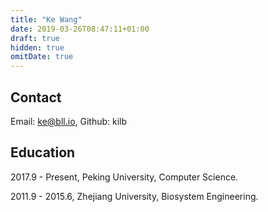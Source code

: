 ```yaml
---
title: "Ke Wang"
date: 2019-03-26T08:47:11+01:00
draft: true
hidden: true
omitDate: true
---
```


## Contact

Email: ke@bll.io, Github: kilb

## Education

2017.9 - Present, Peking University, Computer Science.

2011.9 - 2015.6, Zhejiang University, Biosystem Engineering.


